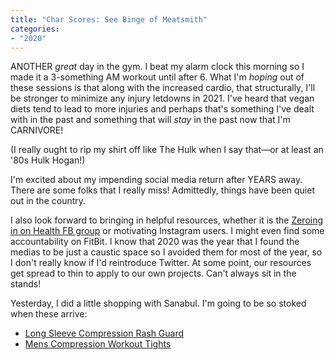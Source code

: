 ```yaml
---
title: "Char Scores: See Binge of Meatsmith"
categories:
- "2020"
---
```


ANOTHER *great* day in the gym. I beat my alarm clock this morning so I made it a 3-something AM workout until after 6. What I'm *hoping* out of these sessions is that along with the increased cardio, that structurally, I'll be stronger to minimize any injury letdowns in 2021. I've heard that vegan diets tend to lead to more injuries and perhaps that's something I've dealt with in the past and something that will *stay* in the past now that I'm CARNIVORE!

(I really ought to rip my shirt off like The Hulk when I say that—or at least an '80s Hulk Hogan!)

I'm excited about my impending social media return after YEARS away. There are some folks that I really miss! Admittedly, things have been quiet out in the country.

I also look forward to bringing in helpful resources, whether it is the [Zeroing in on Health FB group](https://www.facebook.com/groups/zioh2/) or motivating Instagram users. I might even find some accountability on FitBit. I know that 2020 was the year that I found the medias to be just a caustic space so I avoided them for most of the year, so I don't really know if I'd reintroduce Twitter. At some point, our resources get spread to thin to apply to our own projects. Can't always sit in the stands!

Yesterday, I did a little shopping with Sanabul. I'm going to be so stoked when these arrive:

* [Long Sleeve Compression Rash Guard](https://sanabulsports.com/collections/apparel/products/sanabul-essentials-long-sleeve-compression-base-layer-rash-guard)
* [Mens Compression Workout Tights](https://sanabulsports.com/collections/apparel/products/mens-compression-workout-tights)